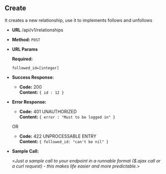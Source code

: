 **Create**
----
It creates a new relationship, use it to implements follows and
unfollows

* **URL**
  /api/v1/relationships

* **Method:**
  `POST`
  
*  **URL Params**

   **Required:**
 
   `followed_id=[integer]`

* **Success Response:**
  

  * **Code:** 200 <br />
    **Content:** `{ id : 12 }`
 
* **Error Response:**

  * **Code:** 401 UNAUTHORIZED <br />
    **Content:** `{ error : "Must to be logged in" }`

  OR

  * **Code:** 422 UNPROCESSABLE ENTRY <br />
    **Content:** `{ followed_id: "can't be nil" }`

* **Sample Call:**

  <_Just a sample call to your endpoint in a runnable format ($.ajax call or a curl request) - this makes life easier and more predictable._> 
